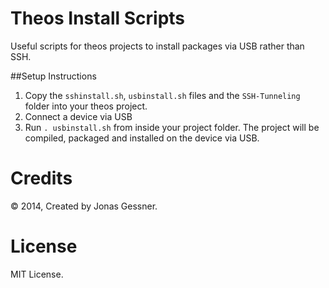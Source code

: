 Theos Install Scripts
=====================

Useful scripts for theos projects to install packages via USB rather than SSH.

##Setup Instructions

1. Copy the `sshinstall.sh`, `usbinstall.sh` files and the `SSH-Tunneling` folder into your theos project.
2. Connect a device via USB
3. Run `. usbinstall.sh` from inside your project folder. The project will be compiled, packaged and installed on the device via USB.

Credits
=========
© 2014, Created by Jonas Gessner.

License
======
MIT License.